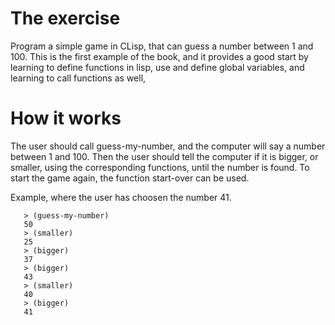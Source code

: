 The exercise
============
Program a simple game in CLisp, that can guess a number between 1 and 100. 
This is the first example of the book, and it provides a good start by learning
to define functions in lisp, use and define global variables, and learning to
call functions as well, 

How it works
============
The user should call guess-my-number, and the computer will say a number
between 1 and 100. Then the user should tell the computer if it is bigger, or
smaller, using the corresponding functions, until the number is found.
To start the game again, the function start-over can be used.

Example, where the user has choosen the number 41.
```
   > (guess-my-number)
   50
   > (smaller)
   25
   > (bigger)
   37
   > (bigger)
   43
   > (smaller)
   40
   > (bigger)
   41
```
